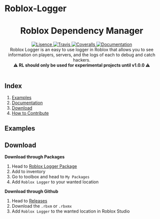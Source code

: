 # Roblox-Logger


<h1 align="center">Roblox Dependency Manager</h1>
<div align="center">
	<a href="https://github.com/froghopperjacob/Roblox-Logger/tree/master/LICENSE">
		<img src="https://img.shields.io/badge/License-Apache%202.0-brightgreen.svg?style=flat-square" alt="Lisence" />
	</a>
	<a href="https://travis-ci.org/froghopperjacob/Roblox-Logger">
		<img src="https://img.shields.io/travis/froghopperjacob/Roblox-Logger/master.svg?style=flat-square" alt="Travis" />
	</a>
	<a href="https://coveralls.io/github/froghopperjacob/Roblox-Logger?branch=master">
		<img src="https://img.shields.io/coveralls/github/froghopperjacob/Roblox-Logger.svg?style=flat-square" alt="Coveralls" />
	</a>
	<a href="https://froghopperjacob.github.io/Roblox-Logger/">
		<img src="https://img.shields.io/badge/docs-website-lightblue.svg?style=flat-square" alt="Documentation" />
	</a>
</div>

<div align="center">
	Roblox Logger is an easy to use logger in Roblox that allows you to see information on players, servers, and the logs of each to debug and catch hackers.
</div>

<div align="center">
	<b>⚠️ RL should only be used for experimental projects until v1.0.0 ⚠️</b>
</div>

<div>&nbsp;</div>

## Index

1. [Examples](#examples)
2. [Documentation](https://froghopperjacob.github.io/Roblox-Logger/)
3. [Download](#download)
4. [How to Contribute](#how-to-contribute)

## Examples

## Download

**Download through Packages**

1. Head to [Roblox Logger Package](https://www.roblox.com/library/)
2. Add to inventory
3. Go to toolbox and head to `My Packages` 
4. Add `Roblox Logger` to your wanted location

**Download through Github**

1. Head to [Releases](https://github.com/froghopperjacob/Roblox-Logger/releases/)
2. Download the `.rbxm` or `.rbxmx`
3. Add `Roblox Logger` to the wanted location in Roblox Studio